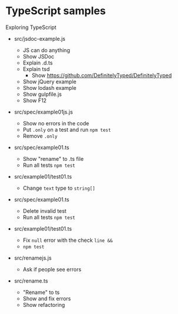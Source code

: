 # TypeScript samples

Exploring TypeScript

- src/jsdoc-example.js
  - JS can do anything
  - Show JSDoc
  - Explain .d.ts
  - Explain tsd
    - Show https://github.com/DefinitelyTyped/DefinitelyTyped
  - Show jQuery example
  - Show lodash example
  - Show gulpfile.js
  - Show F12

- src/spec/example01js.js
  - Show no errors in the code
  - Put `.only` on a test and run `npm test`
  - Remove `.only`

- src/spec/example01.ts
  - Show "rename" to .ts file
  - Run all tests `npm test`

- src/example01/test01.ts
  - Change `text` type to `string[]`
  
- src/spec/example01.ts
  - Delete invalid test
  - Run all tests `npm test`

- src/example01/test01.ts
  - Fix `null` error with the check `line &&`
  - `npm test`

- src/renamejs.js
  - Ask if people see errors

- src/rename.ts
  - "Rename" to ts
  - Show and fix errors
  - Show refactoring
